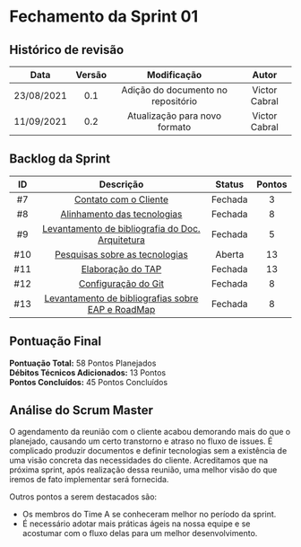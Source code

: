 # Fechamento da Sprint 01

## Histórico de revisão

| **Data** |  **Versão** | **Modificação**  |  **Autor** |
|:-:|:-:|:-:|:-:|
|    23/08/2021   |  0.1 | Adição do documento no repositório  | Victor Cabral |
|    11/09/2021   |  0.2 | Atualização para novo formato  | Victor Cabral |
## Backlog da Sprint

| **ID** |  **Descrição** | **Status**  |  **Pontos** | 
|:-:|:-:|:-:|:-:|
|    #7   |  [Contato com o Cliente](https://github.com/fga-eps-mds/2021-1-hospitalar/issues/7)| Fechada  | 3 |
|    #8   |  [Alinhamento das tecnologias](https://github.com/fga-eps-mds/2021-1-hospitalar/issues/8) | Fechada  | 8 |
|    #9   |  [Levantamento de bibliografia do Doc. Arquitetura](https://github.com/fga-eps-mds/2021-1-hospitalar/issues/9)| Fechada  | 5 |
|    #10   | [Pesquisas sobre as tecnologias](https://github.com/fga-eps-mds/2021-1-hospitalar/issues/10)| Aberta  | 13 |
|    #11   | [Elaboração do TAP](https://github.com/fga-eps-mds/2021-1-hospitalar/issues/11) | Fechada | 13 |
|    #12   | [Configuração do Git](https://github.com/fga-eps-mds/2021-1-hospitalar/issues/12) | Fechada | 8 |
|    #13   | [Levantamento de bibliografias sobre EAP e RoadMap](https://github.com/fga-eps-mds/2021-1-hospitalar/issues/13) | Fechada | 8 |

## Pontuação Final

**Pontuação Total:** 58 Pontos Planejados <br>
**Débitos Técnicos Adicionados:** 13 Pontos <br>
**Pontos Concluídos:** 45 Pontos Concluídos <br>

## Análise do Scrum Master

O agendamento da reunião com o cliente acabou demorando mais do que o planejado, causando um certo transtorno e atraso no fluxo de issues. É complicado produzir documentos e definir tecnologias sem a existência de uma visão concreta das necessidades do cliente. Acreditamos que na próxima sprint, após realização dessa reunião, uma melhor visão do que iremos de fato implementar será fornecida. 

Outros pontos a serem destacados são: 

- Os membros do Time A se conheceram melhor no período da sprint.
- É necessário adotar mais práticas ágeis na nossa equipe e se acostumar com o fluxo delas para um melhor desenvolvimento.
